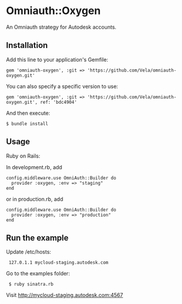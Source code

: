# Omniauth::Oxygen

An Omniauth strategy for Autodesk accounts.

## Installation

Add this line to your application's Gemfile:

    gem 'omniauth-oxygen', :git => 'https://github.com/Vela/omniauth-oxygen.git'

You can also specify a specific version to use:

    gem 'omniauth-oxygen', :git => 'https://github.com/Vela/omniauth-oxygen.git', ref: 'bdc4904'

And then execute:

    $ bundle install


## Usage


Ruby on Rails:
  
In development.rb, add

    config.middleware.use OmniAuth::Builder do
      provider :oxygen, :env => "staging"
    end

or in production.rb, add

    config.middleware.use OmniAuth::Builder do
      provider :oxygen, :env => "production"
    end

## Run the example

Update /etc/hosts: 

     127.0.1.1 mycloud-staging.autodesk.com

Go to the examples folder:

     $ ruby sinatra.rb

Visit http://mycloud-staging.autodesk.com:4567
